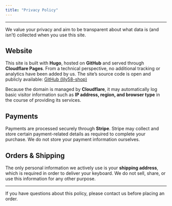 ```yaml
---
title: "Privacy Policy"
---
```


---

We value your privacy and aim to be transparent about what data is (and isn’t) collected when you use this site.

## Website

This site is built with **Hugo**, hosted on **GitHub** and served through **Cloudflare Pages**.
From a technical perspective, no additional tracking or analytics have been added by us.
The site’s source code is open and publicly available: [GitHub (lily58-shop)](https://github.com/jing2uo/lily58-shop)

Because the domain is managed by **Cloudflare**, it may automatically log basic visitor information such as **IP address, region, and browser type** in the course of providing its services.

## Payments

Payments are processed securely through **Stripe**.
Stripe may collect and store certain payment-related details as required to complete your purchase.
We do not store your payment information ourselves.

## Orders & Shipping

The only personal information we actively use is your **shipping address**, which is required in order to deliver your keyboard.
We do not sell, share, or use this information for any other purpose.

---

If you have questions about this policy, please contact us before placing an order.
